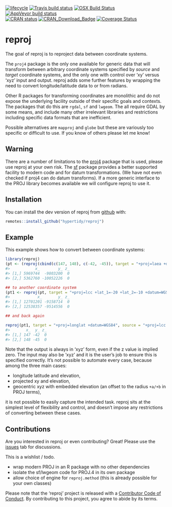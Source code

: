 
<!-- README.md is generated from README.Rmd. Please edit that file -->

[![lifecycle](https://img.shields.io/badge/lifecycle-maturing-blue.svg)](https://www.tidyverse.org/lifecycle/#maturing)
[![Travis build
status](https://travis-ci.org/hypertidy/reproj.svg?branch=master)](https://travis-ci.org/hypertidy/reproj)
[![OSX Build
Status](http://badges.herokuapp.com/travis/hypertidy/reproj?branch=master&env=BUILD_NAME=osx_release&label=osx)](https://travis-ci.org/hypertidy/reproj)
[![AppVeyor build
status](https://ci.appveyor.com/api/projects/status/github/hypertidy/reproj?branch=master&svg=true)](https://ci.appveyor.com/project/mdsumner/reproj)  
[![CRAN
status](https://www.r-pkg.org/badges/version/reproj)](https://cran.r-project.org/package=reproj)
[![CRAN\_Download\_Badge](http://cranlogs.r-pkg.org/badges/reproj)](https://cran.r-project.org/package=reproj)
[![Coverage
Status](https://img.shields.io/codecov/c/github/hypertidy/reproj/master.svg)](https://codecov.io/github/hypertidy/reproj?branch=master)

# reproj

The goal of reproj is to reproject data between coordinate systems.

The `proj4` package is the only one available for generic data that will
transform between arbitrary coordinate systems specified by *source* and
*target* coordinate systems, and the only one with control over ‘xy’
versus ‘xyz’ input and output. reproj adds some further features by
wrapping the need to convert longitude/latitude data to or from radians.

Other R packages for transforming coordinates are monolithic and do not
expose the underlying facility outside of their specific goals and
contexts. The packages that do this are `rgdal`, `sf` and `lwgeom`. The
all require GDAL by some means, and include many other irrelevant
libraries and restrictions including specific data formats that are
inefficient.

Possible alternatives are `mapproj` and `globe` but these are variously
too specific or difficult to use. If you know of others please let me
know\!

## Warning

There are a number of limitations to the
[proj4](https://CRAN.r-project.org/package=proj4) package that is used,
please use reproj at your own risk. The
[sf](https://CRAN.r-project.org/package=sf) package provides a better
supported facility to modern code and for datum transformations. (We
have not even checked if proj4 can do datum transforms). If a more
generic interface to the PROJ library becomes available we will
configure reproj to use it.

## Installation

You can install the dev version of reproj from
[github](https://github.com/hypertidy/reproj/) with:

``` r
remotes::install_github("hypertidy/reproj")
```

## Example

This example shows how to convert between coordinate systems:

``` r
library(reproj)
(pt <- (reproj(cbind(c(147, 148), c(-42, -45)), target = "+proj=laea +datum=WGS84", source = 4326)))
#>           x_        y_ z_
#> [1,] 5969744  -9803200  0
#> [2,] 5362760 -10052226  0

## to another coordinate system
(pt1 <- reproj(pt, target = "+proj=lcc +lat_1=-20 +lat_2=-10 +datum=WGS84", source = "+proj=laea +datum=WGS84"))
#>            x_       y_ z_
#> [1,] 12701201 -9158714  0
#> [2,] 12538357 -9514556  0

## and back again

reproj(pt1, target = "+proj=longlat +datum=WGS84", source = "+proj=lcc +lat_1=-20 +lat_2=-10 +datum=WGS84")
#>       x_  y_ z_
#> [1,] 147 -42  0
#> [2,] 148 -45  0
```

Note that the output is always in ‘xyz’ form, even if the z value is
implied zero. The input may also be ‘xyz’ and it is the user’s job to
ensure this is specified correctly. It’s not possible to automate every
case, because among the three main cases:

  - longitude latitude and elevation,
  - projected xy and elevation,
  - geocentric xyz with embedded elevation (an offset to the radius
    `+a/+b` in PROJ terms),

it is not possible to easily capture the intended task. reproj sits at
the simplest level of flexibility and control, and doesn’t impose any
restrictions of converting between these cases.

## Contributions

Are you interested in reproj or even contributing? Great\! Please use
the [issues](https://github.com/hypertidy/reproj/issues) tab for
discussions.

This is a wishlist / todo.

  - wrap modern PROJ in an R package with no other dependencies
  - isolate the sf/lwgeom code for PROJ.4 in its own package
  - allow choice of engine for `reproj.method` (this is already possible
    for your own classes)

Please note that the ‘reproj’ project is released with a [Contributor
Code of
Conduct](https://hypertidy.github.io/reproj/CODE_OF_CONDUCT.html). By
contributing to this project, you agree to abide by its terms.
